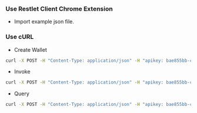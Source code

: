 ### Use Restlet Client Chrome Extension
* Import example json file.

### Use cURL

* Create Wallet
```bash
curl -X POST -H "Content-Type: application/json" -H "apikey: bae855bb-cc8b-3f80-96df-9c93e5339f7d" --data '{"skey": "1234qwer"}' https://testnet-apis.bezant.io/blockchain/v1/wallet
```

* Invoke
```bash
curl -X POST -H "Content-Type: application/json" -H "apikey: bae855bb-cc8b-3f80-96df-9c93e5339f7d" --data '{"function": "addUser", "address": "bznt0x0C5a2fbBB84d449d92dB51698b2b93175E70AE89", "skey": "1234qwer", "args": ["3", "jin", "Seoul", "010-1234-5678"]}' https://testnet-apis.bezant.io/blockchain/v1/bezant-channel/chaincodes/user-mgmt/invoke
```

* Query
```bash
curl -X POST -H "Content-Type: application/json" -H "apikey: bae855bb-cc8b-3f80-96df-9c93e5339f7d" --data '{"function": "getUser", "address": "bznt0x0C5a2fbBB84d449d92dB51698b2b93175E70AE89", "skey": "1234qwer", "args": ["3"]}' https://testnet-apis.bezant.io/blockchain/v1/bezant-channel/chaincodes/user-mgmt/query
```
